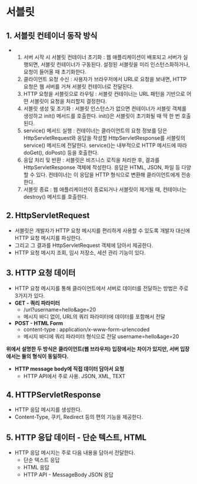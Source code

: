 # 서블릿
## 1. 서블릿 컨테이너 동작 방식
- 1) 서버 시작 시 서블릿 컨테이너 초기화
     : 웹 애플리케이션이 배포되고 서버가 실행되면, 서블릿 컨테이너가 구동된다.
       설정된 서블릿을 미리 인스턴스화하거나, 요청이 들어올 때 초기화한다.
  2) 클라이언트 요청 수신
     : 사용자가 브라우저에서 URL로 요청을 보내면, HTTP 요청은 웹 서버를 거쳐 서블릿 컨테이너로 전달된다.
  3) HTTP 요청을 서블릿으로 라우팅
     : 서블릿 컨테이너는 URL 패턴을 기반으로 어떤 서블릿이 요청을 처리할지 결정한다.
  4) 서블릿 생성 및 초기화
     : 서블릿 인스턴스가 없으면 컨테이너가 서블릿 객체를 생성하고 init() 메서드를 호출한다.
       init()은 서블릿이 초기화될 때 딱 한 번 호출된다.
  5) service() 메서드 실행
     : 컨테이너는 클라이언트의 요청 정보를 담은 HttpServletRequest와 응답을 작성할 HttpServletResponse를 서블릿의 service() 메서드에 전달한다.
       service()는 내부적으로 HTTP 메서드에 따라 doGet(), doPost() 등을 호출한다.
  6) 응답 처리 및 반환
     : 서블릿은 비즈니스 로직을 처리한 후, 결과를 HttpServletResponse 객체에 작성한다.
       응답은 HTML, JSON, 파일 등 다양할 수 있다.
       컨테이너는 이 응답을 HTTP 형식으로 변환해 클라이언트에게 전송한다.
  7) 서블릿 종료
      : 웹 애플리케이션이 종료되거나 서블릿이 제거될 때, 컨테이너는 destroy() 메서드를 호출한다.

## 2. HttpServletRequest
- 서블릿은 개발자가 HTTP 요청 메시지를 편리하게 사용할 수 있도록 개발자 대신에 HTTP 요청 메시지를 파싱한다.
- 그리고 그 결과를 HttpServletRequest 객체에 담아서 제공한다.
- HTTP 요청 메시지 조회, 임시 저장소, 세션 관리 기능이 있다.

## 3. HTTP 요청 데이터
- HTTP 요청 메시지를 통해 클라이언트에서 서버로 데이터를 전달하는 방법은 주로 3가지가 있다.
- **GET - 쿼리 파라미터**
  - /url?username=hello&age=20
  - 메시지 바디 없이, URL의 쿼리 파라미터에 데이터를 포함해서 전달
- **POST - HTML Form**
  - content-type : application/x-www-form-urlencoded
  - 메시지 바디에 쿼리 파라미터 형식으로 전달 username=hello&age=20

**위에서 설명한 두 방식은 클라이언트(웹 브라우저) 입장에서는 차이가 있지만, 서버 입장에서는 둘의 형식이 동일하다.**

- **HTTP message body에 직접 데이터 담아서 요청**
  - HTTP API에서 주로 사용. JSON, XML, TEXT

## 4. HTTPServletResponse 
 - HTTP 응답 메시지를 생성한다.
 - Content-Type, 쿠키, Redirect 등의 편의 기능을 제공한다.

## 5. HTTP 응답 데이터 - 단순 텍스트, HTML
- HTTP 응답 메시지는 주로 다음 내용을 담아서 전달한다.
  - 단순 텍스트 응답
  - HTML 응답
  - HTTP API - MessageBody JSON 응답
